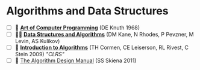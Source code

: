 # Algorithms and Data Structures

- [ ] 📖 [**Art of Computer Programming**](https://www-cs-faculty.stanford.edu/~knuth/taocp.html) (DE Knuth 1968)
- [ ] 👨‍🏫 [**Data Structures and Algorithms**](https://www.coursera.org/specializations/data-structures-algorithms) (DM Kane, N Rhodes, P Pevzner, M Levin, AS Kulikov)
- [ ] 📖 [**Introduction to Algorithms**](https://mitpress.mit.edu/books/introduction-algorithms-third-edition) (TH Cormen, CE Leiserson, RL Rivest, C Stein 2009) _"CLRS"_
- [ ] 📖 [The Algorithm Design Manual](https://www.amazon.com/Algorithm-Design-Manual-Steven-Skiena/dp/1848000693/?pldnSite=1) (SS Skiena 2011)
